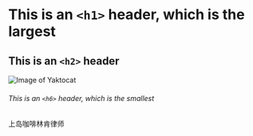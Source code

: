 # This is an `<h1>` header, which is the largest

## This is an `<h2>` header
![Image of Yaktocat](https://octodex.github.com/images/yaktocat.png)

###### This is an `<h6>` header, which is the smallest
上岛咖啡林肯律师
